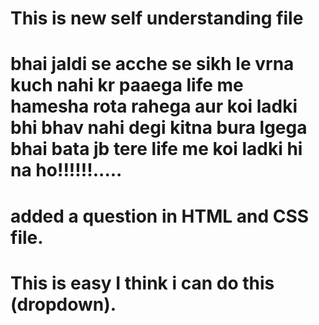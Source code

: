 # This is new self understanding file
# bhai jaldi se acche se sikh le vrna kuch nahi kr paaega life me hamesha rota rahega aur koi ladki bhi bhav nahi degi kitna bura lgega bhai bata jb tere life me koi ladki hi na ho!!!!!!.....
# added a question in HTML and CSS file.
# This is easy I think i can do this (dropdown).